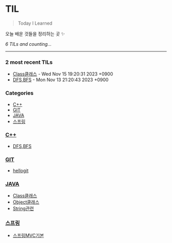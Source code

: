 # TIL
> Today I Learned

오늘 배운 것들을 정리하는 곳 ✨


_6 TILs and counting..._

---

### 2 most recent TILs

- [Class클래스](JAVA/Class클래스.md) - Wed Nov 15 19:20:31 2023 +0900
- [DFS,BFS](C++/DFS,BFS.md) - Mon Nov 13 21:20:43 2023 +0900

### Categories

- [C++](#C++)
- [GIT](#GIT)
- [JAVA](#JAVA)
- [스프링](#스프링)

### [C++](#C++)
- [DFS,BFS](C++/DFS,BFS.md)

### [GIT](#GIT)
- [hellogit](GIT/hellogit.md)

### [JAVA](#JAVA)
- [Class클래스](JAVA/Class클래스.md)
- [Object클래스](JAVA/Object클래스.md)
- [String관련](JAVA/String관련.md)

### [스프링](#스프링)
- [스프링MVC기본](스프링/스프링MVC기본.md)


